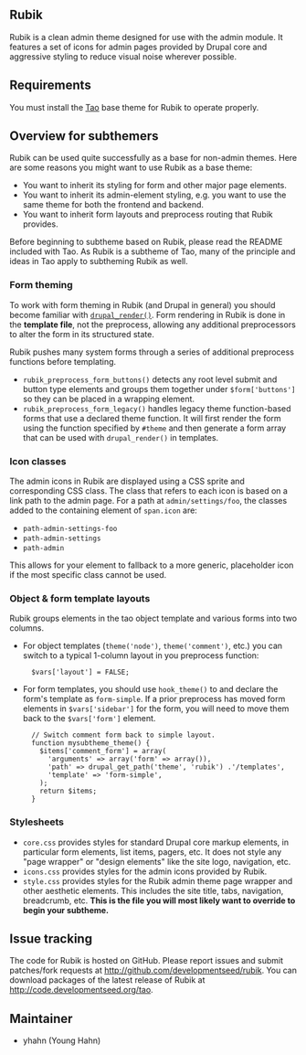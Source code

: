 Rubik
-----
Rubik is a clean admin theme designed for use with the admin module. It features
a set of icons for admin pages provided by Drupal core and aggressive styling to
reduce visual noise wherever possible.


Requirements
------------
You must install the [Tao][1] base theme for Rubik to operate properly.


Overview for subthemers
-----------------------
Rubik can be used quite successfully as a base for non-admin themes. Here are
some reasons you might want to use Rubik as a base theme:

- You want to inherit its styling for form and other major page elements.
- You want to inherit its admin-element styling, e.g. you want to use the same
theme for both the frontend and backend.
- You want to inherit form layouts and preprocess routing that Rubik provides.

Before beginning to subtheme based on Rubik, please read the README included
with Tao. As Rubik is a subtheme of Tao, many of the principle and ideas in Tao
apply to subtheming Rubik as well.


### Form theming

To work with form theming in Rubik (and Drupal in general) you should become
familiar with [`drupal_render()`][2]. Form rendering in Rubik is done in the
**template file**, not the preprocess, allowing any additional preprocessors to
alter the form in its structured state.

Rubik pushes many system forms through a series of additional preprocess
functions before templating.

- `rubik_preprocess_form_buttons()` detects any root level submit and button
type elements and groups them together under `$form['buttons']` so they can be
placed in a wrapping element.
- `rubik_preprocess_form_legacy()` handles legacy theme function-based forms
that use a declared theme function. It will first render the form using the
function specified by `#theme` and then generate a form array that can be used
with `drupal_render()` in templates.


### Icon classes

The admin icons in Rubik are displayed using a CSS sprite and corresponding CSS
class. The class that refers to each icon is based on a link path to the admin
page. For a path at `admin/settings/foo`, the classes added to the containing
element of `span.icon` are:

  - `path-admin-settings-foo`
  - `path-admin-settings`
  - `path-admin`

This allows for your element to fallback to a more generic, placeholder icon if
the most specific class cannot be used.


### Object & form template layouts

Rubik groups elements in the tao object template and various forms into two
columns.

- For object templates (`theme('node')`, `theme('comment')`, etc.) you can
switch to a typical 1-column layout in you  preprocess function:

        $vars['layout'] = FALSE;

- For form templates, you should use `hook_theme()` to and declare the form's
template as `form-simple`. If a prior preprocess has moved form elements in
`$vars['sidebar']` for the form, you will need to move them back to the
`$vars['form']` element.

        // Switch comment form back to simple layout.
        function mysubtheme_theme() {
          $items['comment_form'] = array(
            'arguments' => array('form' => array()),
            'path' => drupal_get_path('theme', 'rubik') .'/templates',
            'template' => 'form-simple',
          );
          return $items;
        }


### Stylesheets

- `core.css` provides styles for standard Drupal core markup elements, in
particular form elements, list items, pagers, etc. It does not style any "page
wrapper" or "design elements" like the site logo, navigation, etc.
- `icons.css` provides styles for the admin icons provided by Rubik.
- `style.css` provides styles for the Rubik admin theme page wrapper and other
aesthetic elements. This includes the site title, tabs, navigation, breadcrumb,
etc. **This is the file you will most likely want to override to begin your
subtheme.**


Issue tracking
--------------
The code for Rubik is hosted on GitHub. Please report issues and submit
patches/fork requests at http://github.com/developmentseed/rubik. You can
download packages of the latest release of Rubik at
http://code.developmentseed.org/tao.


Maintainer
----------
- yhahn (Young Hahn)


[1]: http://code.developmentseed.org/tao
[2]: http://api.drupal.org/api/function/drupal_render/6
